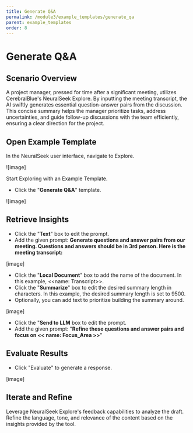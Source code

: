 ```yaml
---
title: Generate Q&A
permalink: /module3/example_templates/generate_qa
parent: example_templates
order: 8
---
```


# Generate Q&A

## Scenario Overview

A project manager, pressed for time after a significant meeting, utilizes CerebralBlue's NeuralSeek Explore. By inputting the meeting transcript, the AI swiftly generates essential question-answer pairs from the discussion. This concise summary helps the manager prioritize tasks, address uncertainties, and guide follow-up discussions with the team efficiently, ensuring a clear direction for the project.

## Open Example Template

In the NeuralSeek user interface, navigate to Explore.

![image]

Start Exploring with an Example Template.
- Click the "**Generate Q&A**" template.

![image]


## Retrieve Insights

- Click the "**Text**" box to edit the prompt.
- Add the given prompt: **Generate questions and answer pairs from our meeting. Questions and answers should be in 3rd person. Here is the meeting transcript:**

[image]

- Click the "**Local Document**" box to add the name of the document. In this example, <<name: Transcript>>. 
- Click the "**Summarize**" box to edit the desired summary length in characters. In this example, the desired summary length is set to 9500.
- Optionally, you can add text to prioritize building the summary around.
  
[image]

- Click the "**Send to LLM** box to edit the prompt.
- Add the given prompt: "**Refine these questions and answer pairs and focus on << name: Focus_Area >>**"

## Evaluate Results

- Click "Evaluate" to generate a response.

[image]

## Iterate and Refine

Leverage NeuralSeek Explore's feedback capabilities to analyze the draft. Refine the language, tone, and relevance of the content based on the insights provided by the tool.
